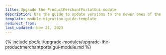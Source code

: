 ```yaml
---
title: Upgrade the ProductMerchantPortalGui module
description: Use the guide to update versions to the newer ones of the ProductMerchantPortalGui module.
template: module-migration-guide-template
redirect_from:
last_updated: Nov 21, 2023
---
```


{% include pbc/all/upgrade-modules/upgrade-the-productmerchantportalgui-module.md %} <!-- To edit, see /_includes/pbc/all/upgrade-modules/upgrade-the-productmerchantportalgui-module.md -->
